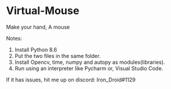 # Virtual-Mouse
Make your hand, A mouse

Notes:
1. Install Python 8.6
2. Put the two files in the same folder.
3. Install Opencv, time, numpy and autopy as modules(libraries).
4. Run using an interpreter like Pycharm or, Visual Studio Code.

If it has issues, hit me up on discord:
Iron_Droid#1129
